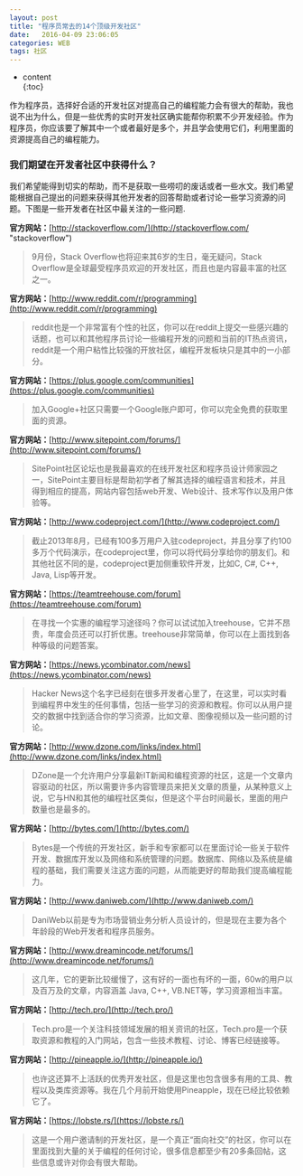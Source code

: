 ```yaml
---
layout: post
title: "程序员常去的14个顶级开发社区"
date:   2016-04-09 23:06:05
categories: WEB
tags: 社区
---
```

* content  
{:toc}  

作为程序员，选择好合适的开发社区对提高自己的编程能力会有很大的帮助，我也说不出为什么，但是一些优秀的实时开发社区确实能帮你积累不少开发经验。作为程序员，你应该要了解其中一个或者最好是多个，并且学会使用它们，利用里面的资源提高自己的编程能力。    
   




### 我们期望在开发者社区中获得什么？    

我们希望能得到切实的帮助，而不是获取一些唠叨的废话或者一些水文。我们希望能根据自己提出的问题来获得其他开发者的回答帮助或者讨论一些学习资源的问题。下图是一些开发者在社区中最关注的一些问题.   

**官方网站：**[http://stackoverflow.com/](http://stackoverflow.com/ "stackoverflow")   

>9月份，Stack Overflow也将迎来其6岁的生日，毫无疑问，Stack Overflow是全球最受程序员欢迎的开发社区，而且也是内容最丰富的社区之一。  

**官方网站：**[http://www.reddit.com/r/programming](http://www.reddit.com/r/programming)	
       
>reddit也是一个非常富有个性的社区，你可以在reddit上提交一些感兴趣的话题，也可以和其他程序员讨论一些编程开发的问题和当前的IT热点资讯，reddit是一个用户粘性比较强的开放社区，编程开发板块只是其中的一小部分。   

**官方网站：**[https://plus.google.com/communities](https://plus.google.com/communities)     

>加入Google+社区只需要一个Google账户即可，你可以完全免费的获取里面的资源。   


**官方网站：**[http://www.sitepoint.com/forums/](http://www.sitepoint.com/forums/)  
    
>SitePoint社区论坛也是我最喜欢的在线开发社区和程序员设计师家园之一，SitePoint主要目标是帮助初学者了解其选择的编程语言和技术，并且得到相应的提高，网站内容包括web开发、Web设计、技术写作以及用户体验等。       

**官方网站：**[http://www.codeproject.com/](http://www.codeproject.com/)       
     
>截止2013年8月，已经有100多万用户入驻codeproject，并且分享了约100多万个代码演示，在codeproject里，你可以将代码分享给你的朋友们。和其他社区不同的是，codeproject更加侧重软件开发，比如C, C#, C++, Java, Lisp等开发。    

**官方网站：**[https://teamtreehouse.com/forum](https://teamtreehouse.com/forum)     
    
>在寻找一个实惠的编程学习途径吗？你可以试试加入treehouse，它并不昂贵，年度会员还可以打折优惠。treehouse非常简单，你可以在上面找到各种等级的问题答案。   
    
**官方网站：**[https://news.ycombinator.com/news](https://news.ycombinator.com/news)                 

>Hacker News这个名字已经刻在很多开发者心里了，在这里，可以实时看到编程界中发生的任何事情，包括一些学习的资源和教程。你可以从用户提交的数据中找到适合你的学习资源，比如文章、图像视频以及一些问题的讨论。   

**官方网站：**[http://www.dzone.com/links/index.html](http://www.dzone.com/links/index.html)              

>DZone是一个允许用户分享最新IT新闻和编程资源的社区，这是一个文章内容驱动的社区，所以需要许多内容管理员来把关文章的质量，从某种意义上说，它与HN和其他的编程社区类似，但是这个平台时间最长，里面的用户数量也是最多的。  

**官方网站：**[http://bytes.com/](http://bytes.com/)              
     
>Bytes是一个传统的开发社区，新手和专家都可以在里面讨论一些关于软件开发、数据库开发以及网络和系统管理的问题。数据库、网络以及系统是编程的基础，我们需要关注这方面的问题，从而能更好的帮助我们提高编程能力。  
  
**官方网站：**[http://www.daniweb.com/](http://www.daniweb.com/)      
       
>DaniWeb以前是专为市场营销业务分析人员设计的，但是现在主要为各个年龄段的Web开发者和程序员服务。    

**官方网站：**[http://www.dreamincode.net/forums/](http://www.dreamincode.net/forums/)               

>这几年，它的更新比较缓慢了，这有好的一面也有坏的一面，60w的用户以及百万及的文章，内容涵盖 Java, C++, VB.NET等，学习资源相当丰富。   

**官方网站：**[http://tech.pro/](http://tech.pro/)               
        
>Tech.pro是一个关注科技领域发展的相关资讯的社区，Tech.pro是一个获取资源和教程的入门网站，包含一些技术教程、讨论、博客已经链接等。    
    
**官方网站：**[http://pineapple.io/](http://pineapple.io/)           
      
>也许这还算不上活跃的优秀开发社区，但是这里也包含很多有用的工具、教程以及类库资源等。我在几个月前开始使用Pineapple，现在已经比较依赖它了。       

**官方网站：**[https://lobste.rs/](https://lobste.rs/)                 
      
>这是一个用户邀请制的开发社区，是一个真正“面向社交”的社区，你可以在里面找到大量的关于编程的任何讨论，很多信息都至少有20多条回帖，这些信息或许对你会有很大帮助。</br>


